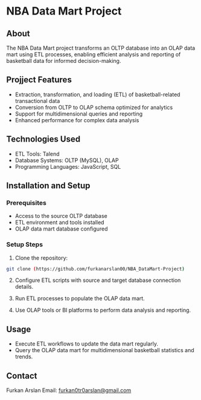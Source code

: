 # NBA Data Mart Project

## About

The NBA Data Mart project transforms an OLTP database into an OLAP data mart using ETL processes, enabling efficient analysis and reporting of basketball data for informed decision-making.

## Projject Features

- Extraction, transformation, and loading (ETL) of basketball-related transactional data  
- Conversion from OLTP to OLAP schema optimized for analytics  
- Support for multidimensional queries and reporting  
- Enhanced performance for complex data analysis  

## Technologies Used

- ETL Tools: Talend
- Database Systems: OLTP (MySQL), OLAP 
- Programming Languages: JavaScript, SQL

## Installation and Setup

### Prerequisites

- Access to the source OLTP database  
- ETL environment and tools installed  
- OLAP data mart database configured  

### Setup Steps

1. Clone the repository:  
```bash
git clone (https://github.com/furkanarslan00/NBA_DataMart-Project)
````

2. Configure ETL scripts with source and target database connection details.

3. Run ETL processes to populate the OLAP data mart.

4. Use OLAP tools or BI platforms to perform data analysis and reporting.

## Usage

* Execute ETL workflows to update the data mart regularly.
* Query the OLAP data mart for multidimensional basketball statistics and trends.

## Contact
Furkan Arslan
Email: [furkan0tr0arslan@gmail.com](mailto:furkan0tr0arslan@gmail.com)


